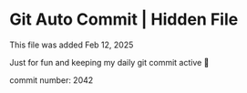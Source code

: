 # Git Auto Commit | Hidden File

This file was added Feb 12, 2025

Just for fun and keeping my daily git commit active 🤪

commit number: 2042
